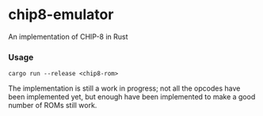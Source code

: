 # chip8-emulator
An implementation of CHIP-8 in Rust

### Usage
```shell
cargo run --release <chip8-rom>
```

The implementation is still a work in progress; not all the opcodes have been implemented yet, but enough have been implemented to make a good number of ROMs still work.
